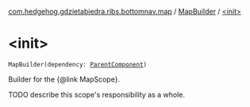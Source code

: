 [com.hedgehog.gdzietabiedra.ribs.bottomnav.map](../index.md) / [MapBuilder](index.md) / [&lt;init&gt;](./-init-.md)

# &lt;init&gt;

`MapBuilder(dependency: `[`ParentComponent`](-parent-component/index.md)`)`

Builder for the {@link MapScope}.

TODO describe this scope's responsibility as a whole.

